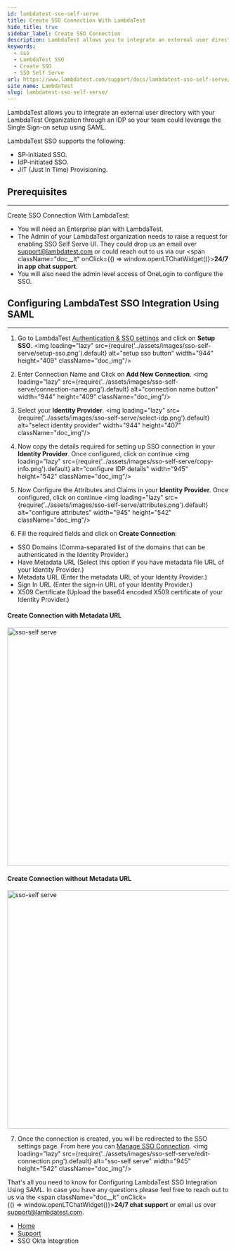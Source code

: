 ```yaml
---
id: lambdatest-sso-self-serve
title: Create SSO Connection With LambdaTest
hide_title: true
sidebar_label: Create SSO Connection
description: LambdaTest allows you to integrate an external user directory with your LambdaTest Organization through an IDP so your team could leverage the Single Sign-on setup. This document will help you set up  your LambdaTest SSO connection.
keywords:
  - sso
  - LambdaTest SSO
  - Create SSO
  - SSO Self Serve
url: https://www.lambdatest.com/support/docs/lambdatest-sso-self-serve/
site_name: LambdaTest
slug: lambdatest-sso-self-serve/
---
```


<script type="application/ld+json"
      dangerouslySetInnerHTML={{ __html: JSON.stringify({
       "@context": "https://schema.org",
        "@type": "BreadcrumbList",
        "itemListElement": [{
          "@type": "ListItem",
          "position": 1,
          "name": "LambdaTest",
          "item": "https://www.lambdatest.com"
        },{
          "@type": "ListItem",
          "position": 2,
          "name": "Support",
          "item": "https://www.lambdatest.com/support/docs/"
        },{
          "@type": "ListItem",
          "position": 3,
          "name": "SSO Self Serve",
          "item": "https://www.lambdatest.com/support/docs/lambdatest-sso-self-serve"
        }]
      })
    }}
></script>
LambdaTest allows you to integrate an external user directory with your LambdaTest Organization through an IDP so your team could leverage the Single Sign-on setup using SAML.

LambdaTest SSO supports the following:
* SP-initiated SSO.
* IdP-initiated SSO.
* JIT (Just In Time) Provisioning.

## Prerequisites ##
---
Create SSO Connection With LambdaTest:

* You will need an Enterprise plan with LambdaTest.
* The Admin of your LambdaTest organization needs to raise a request for enabling SSO Self Serve UI. They could drop us an email over <a href="mailto:support@lambdatest.com">support@lambdatest.com</a> or could reach out to us via our <span className="doc__lt" onClick={() => window.openLTChatWidget()}>**24/7 in app chat support**</span>.
* You will also need the admin level access of OneLogin to configure the SSO.

## Configuring LambdaTest SSO Integration Using SAML
---
1. Go to LambdaTest <a href="https://accounts.lambdatest.com/auth/sso">Authentication & SSO settings</a> and click on **Setup SSO**.
<img loading="lazy" src={require('../assets/images/sso-self-serve/setup-sso.png').default} alt="setup sso button" width="944" height="409" className="doc_img"/> 

2. Enter Connection Name and Click on  **Add New Connection**.
<img loading="lazy" src={require('../assets/images/sso-self-serve/connection-name.png').default} alt="connection name button" width="944" height="409" className="doc_img"/> 

3. Select your **Identity Provider**.
<img loading="lazy" src={require('../assets/images/sso-self-serve/select-idp.png').default} alt="select identity provider" width="944" height="407" className="doc_img"/>

4. Now copy the details required for setting up SSO connection in your **Identity Provider**.
Once configured, click on continue
<img loading="lazy" src={require('../assets/images/sso-self-serve/copy-info.png').default} alt="configure IDP details" width="945" height="542" className="doc_img"/>

5. Now Configure the Attributes and Claims in your **Identity Provider**.
Once configured, click on continue
<img loading="lazy" src={require('../assets/images/sso-self-serve/attributes.png').default} alt="configure attributes" width="945" height="542" className="doc_img"/>

6. Fill the required fields  and click on **Create Connection**:

* SSO Domains (Comma-separated list of the domains that can be authenticated in the Identity Provider.) 
* Have Metadata URL (Select this option if you have metadata file URL of your Identity Provider.)
* Metadata URL (Enter the metadata URL of your Identity Provider.)
* Sign In URL (Enter the sign-in URL of your Identity Provider.)
* X509 Certificate (Upload the base64 encoded X509 certificate of your Identity Provider.)

<h4>Create Connection with Metadata URL </h4>
<img loading="lazy" src={require('../assets/images/sso-self-serve/finalize-sso-metadata.png').default} alt="sso-self serve" width="945" height="542" className="doc_img"/>
<h4>Create Connection without Metadata URL </h4>
<img loading="lazy" src={require('../assets/images/sso-self-serve/finalize-without-metadata.png').default} alt="sso-self serve" width="945" height="542" className="doc_img"/>

7. Once the connection is created, you will be redirected to the SSO settings page. From here you can <a href="/support/docs/lambdatest-sso-manage-connection">Manage SSO Connection</a>.
   <img loading="lazy" src={require('../assets/images/sso-self-serve/edit-connection.png').default} alt="sso-self serve" width="945" height="542" className="doc_img"/>


That's all you need to know for Configuring LambdaTest SSO Integration Using SAML. In case you have any questions please feel free to reach out to us via the <span className="doc__lt" onClick={() => window.openLTChatWidget()}>**24/7 chat support**</span> or email us over [support@lambdatest.com](mailto:support@lambdatest.com).

<nav aria-label="breadcrumbs">
  <ul className="breadcrumbs">
    <li className="breadcrumbs__item">
      <a className="breadcrumbs__link" href="https://www.lambdatest.com">
        Home
      </a>
    </li>
    <li className="breadcrumbs__item">
      <a className="breadcrumbs__link" target="_self" href="https://www.lambdatest.com/support/docs/">
        Support
      </a>
    </li>
    <li className="breadcrumbs__item breadcrumbs__item--active">
      <span className="breadcrumbs__link">
        SSO Okta Integration
      </span>
    </li>
  </ul>
</nav>